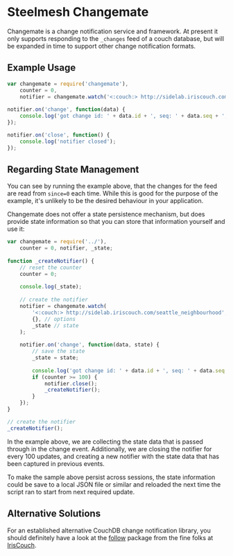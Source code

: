 # Steelmesh Changemate

Changemate is a change notification service and framework. At present it only supports responding to the `_changes` feed of a couch database, but will be expanded in time to support other change notification formats.

## Example Usage

```js
var changemate = require('changemate'),
    counter = 0,
    notifier = changemate.watch('<:couch:> http://sidelab.iriscouch.com/seattle_neighbourhood');
    
notifier.on('change', function(data) {
    console.log('got change id: ' + data.id + ', seq: ' + data.seq + ', counter: ' + (++counter));
});

notifier.on('close', function() {
    console.log('notifier closed');
});
```

## Regarding State Management

You can see by running the example above, that the changes for the feed are read from `since=0` each time.  While this is good for the purpose of the example, it's unlikely to be the desired behaviour in your application.

Changemate does not offer a state persistence mechanism, but does provide state information so that you can store that information yourself and use it:


```js
var changemate = require('../'),
    counter = 0, notifier, _state;
    
function _createNotifier() {
    // reset the counter
    counter = 0;
    
    console.log(_state);
    
    // create the notifier
    notifier = changemate.watch(
        '<:couch:> http://sidelab.iriscouch.com/seattle_neighbourhood', // target
        {}, // options
        _state // state
    );
    
    notifier.on('change', function(data, state) {
        // save the state
        _state = state;
        
        console.log('got change id: ' + data.id + ', seq: ' + data.seq + ', counter: ' + (++counter));
        if (counter >= 100) {
            notifier.close();
            _createNotifier();
        }
    });
}

// create the notifier
_createNotifier();
```

In the example above, we are collecting the state data that is passed through in the change event.  Additionally, we are closing the notifier for every 100 updates, and creating a new notifier with the state data that has been captured in previous events.

To make the sample above persist across sessions, the state information could be save to a local JSON file or similar and reloaded the next time the script ran to start from next required update.

## Alternative Solutions

For an established alternative CouchDB change notification library, you should definitely have a look at the [follow](https://github.com/iriscouch/follow) package from the fine folks at [IrisCouch](http://www.iriscouch.com/).